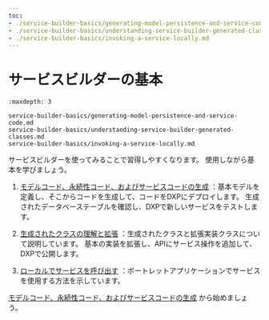 ```yaml
---
toc:
- ./service-builder-basics/generating-model-persistence-and-service-code.md
- ./service-builder-basics/understanding-service-builder-generated-classes.md
- ./service-builder-basics/invoking-a-service-locally.md
---
```

# サービスビルダーの基本

```{toctree}
:maxdepth: 3

service-builder-basics/generating-model-persistence-and-service-code.md
service-builder-basics/understanding-service-builder-generated-classes.md
service-builder-basics/invoking-a-service-locally.md
```

サービスビルダーを使ってみることで習得しやすくなります。 使用しながら基本を学びましょう。

1. [モデルコード、永続性コード、およびサービスコードの生成](./service-builder-basics/generating-model-persistence-and-service-code.md) ：基本モデルを定義し、そこからコードを生成して、コードをDXPにデプロイします。  生成されたデータベーステーブルを確認し、DXPで新しいサービスをテストします。

1. [生成されたクラスの理解と拡張](./service-builder-basics/understanding-service-builder-generated-classes.md) ：生成されたクラスと拡張実装クラスについて説明しています。 基本の実装を拡張し、APIにサービス操作を追加して、DXPで公開します。

1. [ローカルでサービスを呼び出す](./service-builder-basics/invoking-a-service-locally.md) ：ポートレットアプリケーションでサービスを使用する方法を示しています。

[モデルコード、永続性コード、およびサービスコードの生成](./service-builder-basics/generating-model-persistence-and-service-code.md) から始めましょう。